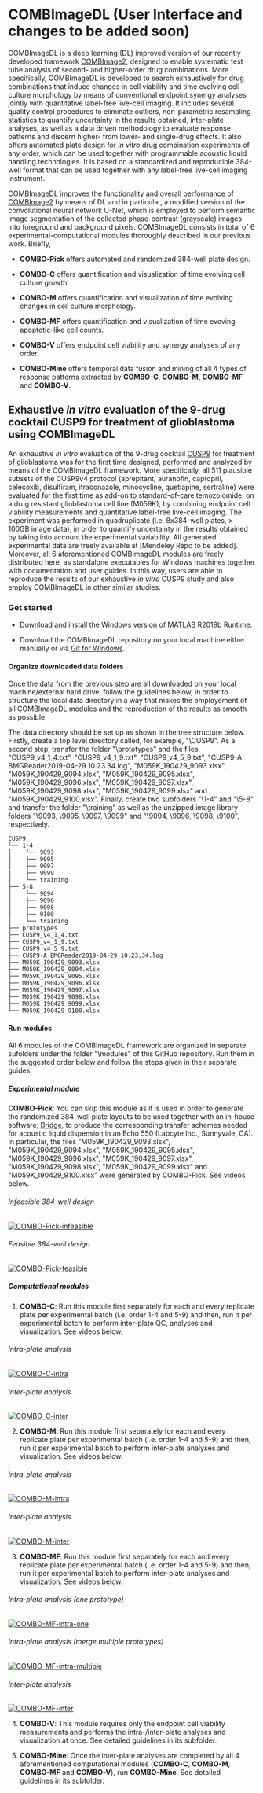 # COMBImageDL (User Interface and changes to be added soon)

COMBImageDL is a deep learning (DL) improved version of our recently developed framework [COMBImage2](https://doi.org/10.1186/s12859-019-2908-0), designed to enable systematic test tube analysis of second- and higher-order drug combinations. More specifically, COMBImageDL is developed to search exhaustively for drug combinations that induce changes in cell viability and time evolving cell culture morphology by means of conventional endpoint synergy analyses jointly with quantitative label-free live-cell imaging. It includes several quality control procedures to eliminate outliers, non-parametric resampling statistics to quantify uncertainty in the results obtained, inter-plate analyses, as well as a data driven methodology to evaluate response patterns and discern higher- from lower- and single-drug effects. It also offers automated plate design for *in vitro* drug combination experiments of any order, which can be used together with programmable acoustic liquid handling technologies. It is based on a standardized and reproducible 384-well format that can be used together with any label-free live-cell imaging instrument. 

COMBImageDL improves the functionality and overall performance of [COMBImage2](https://doi.org/10.1186/s12859-019-2908-0) by means of DL and in particular, a modified version of the convolutional neural network U-Net, which is employed to perform semantic image segmentation of the collected phase-contrast (grayscale) images into foreground and background pixels. COMBImageDL consists in total of 6 experimental-computational modules thoroughly described in our previous work. Briefly,

- **COMBO-Pick** offers automated and randomized 384-well plate design.

- **COMBO-C** offers quantification and visualization of time evolving cell culture growth.

- **COMBO-M** offers quantification and visualization of time evolving changes in cell culture morphology.

- **COMBO-MF** offers quantification and visualization of time evoving apoptotic-like cell counts.

- **COMBO-V** offers endpoint cell viability and synergy analyses of any order. 

- **COMBO-Mine** offers temporal data fusion and mining of all 4 types of response patterns extracted by **COMBO-C**, **COMBO-M**, **COMBO-MF** and **COMBO-V**.

## Exhaustive *in vitro* evaluation of the 9-drug cocktail CUSP9 for treatment of glioblastoma using COMBImageDL

An exhaustive *in vitro* evaluation of the 9-drug cocktail [CUSP9](https://doi.org/10.18632/oncotarget.2408) for treatment of glioblastoma was for the first time designed, performed and analyzed by means of the COMBImageDL framework. More specifically, all 511 plausible subsets of the CUSP9v4 protocol (aprepitant, auranofin, captopril, celecoxib, disulfiram, itraconazole, minocycline, quetiapine, sertraline) were evaluated for the first time as add-on to standard-of-care temozolomide, on a drug resistant glioblastoma cell line (M059K), by combining endpoint cell viability measurements and quantitative label-free live-cell imaging. The experiment was performed in quadruplicate (i.e. 8x384-well plates, > 100GB image data), in order to quantify uncertainty in the results obtained by taking into account the experimental variability. All generated experimental data are freely available at [Mendeley Repo to be added]. Moreover, all 6 aforementioned COMBImageDL modules are freely distributed here, as standalone executables for Windows machines together with documentation and user guides. In this way, users are able to reproduce the results of our exhaustive *in vitro* CUSP9 study and also employ COMBImageDL in other similar studies. 

### Get started

- Download and install the Windows version of [MATLAB R2019b Runtime](https://www.mathworks.com/products/compiler/mcr/index.html).

- Download the COMBImageDL repository on your local machine either manually or via [Git for Windows](https://gitforwindows.org/).

#### Organize downloaded data folders

Once the data from the previous step are all downloaded on your local machine/external hard drive, follow the guidelines below, in order to structure the local data directory in a way that makes the employement of all COMBImageDL modules and the reproduction of the results as smooth as possible.  

The data directory should be set up as shown in the tree structure below. Firstly, create a top level directory called, for example, "\CUSP9". As a second step, transfer the folder "\prototypes" and the files "CUSP9_v4_1_4.txt", "CUSP9_v4_1_9.txt", "CUSP9_v4_5_9.txt", "CUSP9-A BMGReader2019-04-29 10.23.34.log", "M059K_190429_9093.xlsx", "M059K_190429_9094.xlsx", "M059K_190429_9095.xlsx", "M059K_190429_9096.xlsx", "M059K_190429_9097.xlsx", "M059K_190429_9098.xlsx", "M059K_190429_9099.xlsx" and "M059K_190429_9100.xlsx". Finally, create two subfolders "\1-4" and "\5-8" and transfer the folder "\training" as well as the unzipped image library folders "\9093, \9095, \9097, \9099" and "\9094, \9096, \9098, \9100", respectively.

```
CUSP9
└── 1-4
│    └── 9093
│    ├── 9095
│    ├── 9097
|    ├── 9099
│    └── training
├── 5-8
│    └── 9094
│    ├── 9096
│    ├── 9098
|    ├── 9100 
│    └── training
├── prototypes
├── CUSP9_v4_1_4.txt
├── CUSP9_v4_1_9.txt
├── CUSP9_v4_5_9.txt
├── CUSP9-A BMGReader2019-04-29 10.23.34.log
├── M059K_190429_9093.xlsx
├── M059K_190429_9094.xlsx
├── M059K_190429_9095.xlsx
├── M059K_190429_9096.xlsx
├── M059K_190429_9097.xlsx
├── M059K_190429_9098.xlsx
├── M059K_190429_9099.xlsx
└── M059K_190429_9100.xlsx
```

#### Run modules

All 6 modules of the COMBImageDL framework are organized in separate sufolders under the folder "\modules" of this GitHub repository. Run them in the suggested order below and follow the steps given in their separate guides. 

##### Experimental module
 **COMBO-Pick**: You can skip this module as it is used in order to generate the randomized 384-well plate layouts to be used together with an in-house software, [Bridge](https://doi.org/10.1177/2211068215598117), to produce the corresponding transfer schemes needed for acoustic liquid dispension in an Echo 550 (Labcyte Inc., Sunnyvale, CA). In particular, the files "M059K_190429_9093.xlsx", "M059K_190429_9094.xlsx", "M059K_190429_9095.xlsx", "M059K_190429_9096.xlsx", "M059K_190429_9097.xlsx", "M059K_190429_9098.xlsx", "M059K_190429_9099.xlsx" and "M059K_190429_9100.xlsx" were generated by COMBO-Pick. See videos below.
 
 
 ###### Infeasible 384-well design
 [![COMBO-Pick-infeasible](http://i3.ytimg.com/vi/QA6ajTvdBkI/maxresdefault.jpg)](https://www.youtube.com/watch?v=QA6ajTvdBkI "COMBO-Pick (infeasible 384-well design)")
 
 ###### Feasible 384-well design
  [![COMBO-Pick-feasible](http://i3.ytimg.com/vi/mE2kzdOEwsI/maxresdefault.jpg)](https://www.youtube.com/watch?v=mE2kzdOEwsI "(feasible 384-well plate design)")
 

##### Computational modules
1. **COMBO-C**: Run this module first separately for each and every replicate plate per experimental batch (i.e. order 1-4 and 5-9) and then, run it per experimental batch to perform inter-plate QC, analyses and visualization. See videos below.


###### Intra-plate analysis
[![COMBO-C-intra](http://i3.ytimg.com/vi/JX28rIzJfzw/maxresdefault.jpg)](https://youtu.be/JX28rIzJfzw "COMBO-C (Intra-plate analysis)")

###### Inter-plate analysis
[![COMBO-C-inter](http://i3.ytimg.com/vi/EFbD_pvY4nY/maxresdefault.jpg)](https://www.youtube.com/watch?v=EFbD_pvY4nY "COMBO-C (Inter-plate analysis)")


2. **COMBO-M**: Run this module first separately for each and every replicate plate per experimental batch (i.e. order 1-4 and 5-9) and then, run it per experimental batch to perform inter-plate analyses and visualization. See videos below.


###### Intra-plate analysis
[![COMBO-M-intra](http://i3.ytimg.com/vi/LVcxnDQj9o0/maxresdefault.jpg)](https://youtu.be/LVcxnDQj9o0 "COMBO-M (Intra-plate analysis)")

###### Inter-plate analysis
[![COMBO-M-inter](http://i3.ytimg.com/vi/sYMuc7GntMc/maxresdefault.jpg)](https://youtu.be/sYMuc7GntMc "COMBO-M (Inter-plate analysis)")


3. **COMBO-MF**: Run this module first separately for each and every replicate plate per experimental batch (i.e. order 1-4 and 5-9) and then, run it per experimental batch to perform inter-plate analyses and visualization. See videos below.


###### Intra-plate analysis (one prototype)
[![COMBO-MF-intra-one](http://i3.ytimg.com/vi/WUIHp9pjPxA/maxresdefault.jpg)](https://youtu.be/WUIHp9pjPxA "COMBO-MF (Intra-plate analysis, one prototype)")

###### Intra-plate analysis (merge multiple prototypes)
[![COMBO-MF-intra-multiple](http://i3.ytimg.com/vi/oyZlHfYEhYQ/maxresdefault.jpg)](https://youtu.be/oyZlHfYEhYQ "COMBO-MF (Intra-plate analysis, merge multiple prototypes)")

###### Inter-plate analysis
[![COMBO-MF-inter](http://i3.ytimg.com/vi/NW-0dqHuelw/maxresdefault.jpg)](https://youtu.be/NW-0dqHuelw "COMBO-MF (Inter-plate analysis)")


4. **COMBO-V**: This module requires only the endpoint cell viability measurements and performs the intra-/inter-plate analyses and visualization at once. See detailed guidelines in its subfolder.

5. **COMBO-Mine**: Once the inter-plate analyses are completed by all 4 aforementioned computational modules (**COMBO-C**, **COMBO-M**, **COMBO-MF** and **COMBO-V**), run **COMBO-Mine**. See detailed guidelines in its subfolder.









